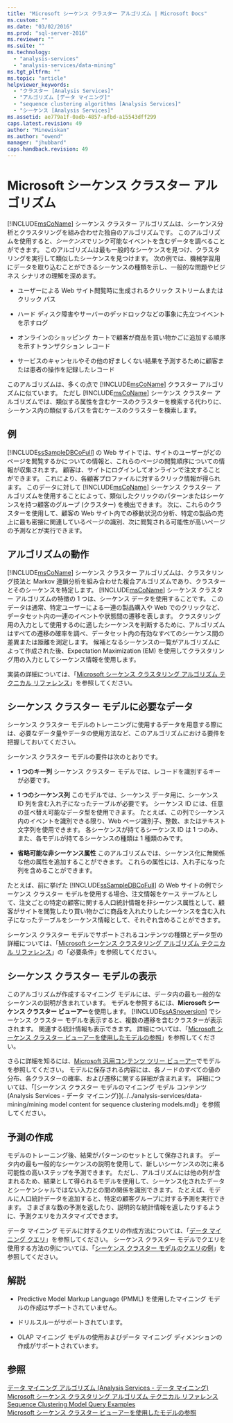 ```yaml
---
title: "Microsoft シーケンス クラスター アルゴリズム | Microsoft Docs"
ms.custom: ""
ms.date: "03/02/2016"
ms.prod: "sql-server-2016"
ms.reviewer: ""
ms.suite: ""
ms.technology: 
  - "analysis-services"
  - "analysis-services/data-mining"
ms.tgt_pltfrm: ""
ms.topic: "article"
helpviewer_keywords: 
  - "クラスター [Analysis Services]"
  - "アルゴリズム [データ マイニング]"
  - "sequence clustering algorithms [Analysis Services]"
  - "シーケンス [Analysis Services]"
ms.assetid: ae779a1f-0adb-4857-afbd-a15543dff299
caps.latest.revision: 49
author: "Minewiskan"
ms.author: "owend"
manager: "jhubbard"
caps.handback.revision: 49
---
```

# Microsoft シーケンス クラスター アルゴリズム
  [!INCLUDE[msCoName](../../includes/msconame-md.md)] シーケンス クラスター アルゴリズムは、シーケンス分析とクラスタリングを組み合わせた独自のアルゴリズムです。 このアルゴリズムを使用すると、*シーケンス*でリンク可能なイベントを含むデータを調べることができます。 このアルゴリズムは最も一般的なシーケンスを見つけ、クラスタリングを実行して類似したシーケンスを見つけます。 次の例では、機械学習用にデータを取り込むことができるシーケンスの種類を示し、一般的な問題やビジネス シナリオの理解を深めます。  
  
-   ユーザーによる Web サイト閲覧時に生成されるクリック ストリームまたはクリック パス  
  
-   ハード ディスク障害やサーバーのデッドロックなどの事象に先立つイベントを示すログ  
  
-   オンラインのショッピング カートで顧客が商品を買い物かごに追加する順序を示すトランザクション レコード  
  
-   サービスのキャンセルやその他の好ましくない結果を予測するために顧客または患者の操作を記録したレコード  
  
 このアルゴリズムは、多くの点で [!INCLUDE[msCoName](../../includes/msconame-md.md)] クラスター アルゴリズムに似ています。 ただし [!INCLUDE[msCoName](../../includes/msconame-md.md)] シーケンス クラスター アルゴリズムでは、類似する属性を含むケースのクラスターを検索する代わりに、シーケンス内の類似するパスを含むケースのクラスターを検索します。  
  
## 例  
 [!INCLUDE[ssSampleDBCoFull](../../includes/sssampledbcofull-md.md)] の Web サイトでは、サイトのユーザーがどのページを閲覧するかについての情報と、これらのページの閲覧順序についての情報が収集されます。 顧客は、サイトにログインしてオンラインで注文することができます。 これにより、各顧客プロファイルに対するクリック情報が得られます。 このデータに対して [!INCLUDE[msCoName](../../includes/msconame-md.md)] シーケンス クラスター アルゴリズムを使用することによって、類似したクリックのパターンまたはシーケンスを持つ顧客のグループ (クラスター) を検出できます。 次に、これらのクラスターを使用して、顧客の Web サイト内での移動状況の分析、特定の製品の売上に最も密接に関連しているページの識別、次に閲覧される可能性が高いページの予測などが実行できます。  
  
## アルゴリズムの動作  
 [!INCLUDE[msCoName](../../includes/msconame-md.md)] シーケンス クラスター アルゴリズムは、クラスタリング技法と Markov 連鎖分析を組み合わせた複合アルゴリズムであり、クラスターとそのシーケンスを特定します。  [!INCLUDE[msCoName](../../includes/msconame-md.md)] シーケンス クラスター アルゴリズムの特徴の 1 つは、シーケンス データを使用することです。 このデータは通常、特定ユーザーによる一連の製品購入や Web でのクリックなど、データセット内の一連のイベントや状態間の遷移を表します。 クラスタリング用の入力として使用するのに適したシーケンスを判断するために、アルゴリズムはすべての遷移の確率を調べ、データセット内の有効なすべてのシーケンス間の差異または距離を測定します。 候補となるシーケンスの一覧がアルゴリズムによって作成された後、Expectation Maximization (EM) を使用してクラスタリング用の入力としてシーケンス情報を使用します。  
  
 実装の詳細については、「[Microsoft シーケンス クラスタリング アルゴリズム テクニカル リファレンス](../../analysis-services/data-mining/microsoft-sequence-clustering-algorithm-technical-reference.md)」を参照してください。  
  
## シーケンス クラスター モデルに必要なデータ  
 シーケンス クラスター モデルのトレーニングに使用するデータを用意する際には、必要なデータ量やデータの使用方法など、このアルゴリズムにおける要件を把握しておいてください。  
  
 シーケンス クラスター モデルの要件は次のとおりです。  
  
-   **1 つのキー列** シーケンス クラスター モデルでは、レコードを識別するキーが必要です。  
  
-   **1 つのシーケンス列** このモデルでは、シーケンス データ用に、シーケンス ID 列を含む入れ子になったテーブルが必要です。 シーケンス ID には、任意の並べ替え可能なデータ型を使用できます。 たとえば、この列でシーケンス内のイベントを識別できる限り、Web ページ識別子、整数、またはテキスト文字列を使用できます。 各シーケンスが持てるシーケンス ID は 1 つのみ、また、各モデルが持てるシーケンスの種類は 1 種類のみです。  
  
-   **省略可能な非シーケンス属性** このアルゴリズムでは、シーケンス化に無関係な他の属性を追加することができます。 これらの属性には、入れ子になった列を含めることができます。  
  
 たとえば、前に挙げた [!INCLUDE[ssSampleDBCoFull](../../includes/sssampledbcofull-md.md)] の Web サイトの例でシーケンス クラスター モデルを使用する場合、注文情報をケース テーブルとして、注文ごとの特定の顧客に関する人口統計情報を非シーケンス属性として、顧客がサイトを閲覧したり買い物かごに商品を入れたりしたシーケンスを含む入れ子になったテーブルをシーケンス情報として、それぞれ含めることができます。  
  
 シーケンス クラスター モデルでサポートされるコンテンツの種類とデータ型の詳細については、「[Microsoft シーケンス クラスタリング アルゴリズム テクニカル リファレンス](../../analysis-services/data-mining/microsoft-sequence-clustering-algorithm-technical-reference.md)」の「必要条件」を参照してください。  
  
## シーケンス クラスター モデルの表示  
 このアルゴリズムが作成するマイニング モデルには、データ内の最も一般的なシーケンスの説明が含まれています。 モデルを参照するには、**Microsoft シーケンス クラスター ビューアー**を使用します。 [!INCLUDE[ssASnoversion](../../includes/ssasnoversion-md.md)] でシーケンス クラスター モデルを表示すると、複数の遷移を含むクラスターが表示されます。 関連する統計情報も表示できます。 詳細については、「[Microsoft シーケンス クラスター ビューアーを使用したモデルの参照](../../analysis-services/data-mining/browse-a-model-using-the-microsoft-sequence-cluster-viewer.md)」を参照してください。  
  
 さらに詳細を知るには、[Microsoft 汎用コンテンツ ツリー ビューアー](../../analysis-services/data-mining/browse-a-model-using-the-microsoft-generic-content-tree-viewer.md)でモデルを参照してください。 モデルに保存される内容には、各ノードのすべての値の分布、各クラスターの確率、および遷移に関する詳細が含まれます。 詳細については、「[シーケンス クラスター モデルのマイニング モデル コンテンツ &#40;Analysis Services - データ マイニング&#41;](../../analysis-services/data-mining/mining model content for sequence clustering models.md)」を参照してください。  
  
## 予測の作成  
 モデルのトレーニング後、結果がパターンのセットとして保存されます。 データ内の最も一般的なシーケンスの説明を使用して、新しいシーケンスの次に来る可能性の高いステップを予測できます。 ただし、アルゴリズムには他の列が含まれるため、結果として得られるモデルを使用して、シーケンス化されたデータとシーケンシャルではない入力との間の関係を識別できます。 たとえば、モデルに人口統計データを追加すると、特定の顧客グループに対する予測を実行できます。 さまざまな数の予測を返したり、説明的な統計情報を返したりするように、予測クエリをカスタマイズできます。  
  
 データ マイニング モデルに対するクエリの作成方法については、「[データ マイニング クエリ](../../analysis-services/data-mining/data-mining-queries.md)」を参照してください。 シーケンス クラスター モデルでクエリを使用する方法の例については、「[シーケンス クラスター モデルのクエリの例](../../analysis-services/data-mining/sequence-clustering-model-query-examples.md)」を参照してください。  
  
## 解説  
  
-   Predictive Model Markup Language (PMML) を使用したマイニング モデルの作成はサポートされていません。  
  
-   ドリルスルーがサポートされています。  
  
-   OLAP マイニング モデルの使用およびデータ マイニング ディメンションの作成がサポートされています。  
  
## 参照  
 [データ マイニング アルゴリズム &#40;Analysis Services - データ マイニング&#41;](../../analysis-services/data-mining/data-mining-algorithms-analysis-services-data-mining.md)   
 [Microsoft シーケンス クラスタリング アルゴリズム テクニカル リファレンス](../../analysis-services/data-mining/microsoft-sequence-clustering-algorithm-technical-reference.md)   
 [Sequence Clustering Model Query Examples](../../analysis-services/data-mining/sequence-clustering-model-query-examples.md)   
 [Microsoft シーケンス クラスター ビューアーを使用したモデルの参照](../../analysis-services/data-mining/browse-a-model-using-the-microsoft-sequence-cluster-viewer.md)  
  
  